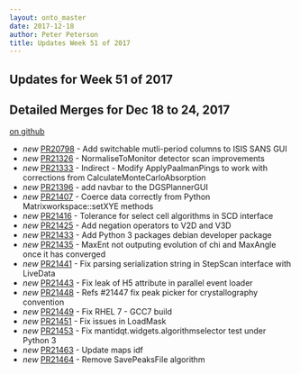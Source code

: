 ```yaml
---
layout: onto_master
date: 2017-12-18
author: Peter Peterson
title: Updates Week 51 of 2017
---
```

Updates for Week 51 of 2017
---------------------------

Detailed Merges for Dec 18 to 24, 2017
--------------------------------------
[on github](https://github.com/mantidproject/mantid/pulls?q=is%3Apr+merged%3A2017-12-19..2017-12-24)

* *new* [PR20798](https://github.com/mantidproject/mantid/pull/20798) - Add switchable mutli-period columns to ISIS SANS GUI
* *new* [PR21326](https://github.com/mantidproject/mantid/pull/21326) - NormaliseToMonitor detector scan improvements
* *new* [PR21333](https://github.com/mantidproject/mantid/pull/21333) - Indirect - Modify ApplyPaalmanPings to work with corrections from CalculateMonteCarloAbsorption
* *new* [PR21396](https://github.com/mantidproject/mantid/pull/21396) - add navbar to the DGSPlannerGUI
* *new* [PR21407](https://github.com/mantidproject/mantid/pull/21407) - Coerce data correctly from Python Matrixworkspace::setXYE methods
* *new* [PR21416](https://github.com/mantidproject/mantid/pull/21416) - Tolerance for select cell algorithms in SCD interface
* *new* [PR21425](https://github.com/mantidproject/mantid/pull/21425) - Add negation operators to V2D and V3D
* *new* [PR21433](https://github.com/mantidproject/mantid/pull/21433) - Add Python 3 packages debian developer package
* *new* [PR21435](https://github.com/mantidproject/mantid/pull/21435) - MaxEnt not outputing evolution of chi and MaxAngle once it has converged
* *new* [PR21441](https://github.com/mantidproject/mantid/pull/21441) - Fix parsing serialization string in StepScan interface with LiveData
* *new* [PR21443](https://github.com/mantidproject/mantid/pull/21443) - Fix leak of H5 attribute in parallel event loader
* *new* [PR21448](https://github.com/mantidproject/mantid/pull/21448) - Refs #21447 fix peak picker for crystallography convention
* *new* [PR21449](https://github.com/mantidproject/mantid/pull/21449) - Fix RHEL 7 - GCC7 build
* *new* [PR21451](https://github.com/mantidproject/mantid/pull/21451) - Fix issues in LoadMask
* *new* [PR21453](https://github.com/mantidproject/mantid/pull/21453) - Fix mantidqt.widgets.algorithmselector test under Python 3
* *new* [PR21463](https://github.com/mantidproject/mantid/pull/21463) - Update maps idf
* *new* [PR21464](https://github.com/mantidproject/mantid/pull/21464) - Remove SavePeaksFile algorithm
